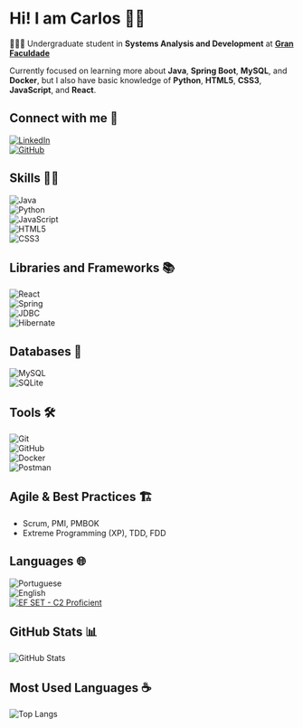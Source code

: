 # Hi! I am Carlos 👋🏻  
👨🏻‍🎓 Undergraduate student in **Systems Analysis and Development** at **[Gran Faculdade](https://faculdade.grancursosonline.com.br)**  

Currently focused on learning more about **Java**, **Spring Boot**, **MySQL**, and **Docker**, but I also have basic knowledge of **Python**, **HTML5**, **CSS3**, **JavaScript**, and **React**.

## Connect with me 📨  
[![LinkedIn](https://img.shields.io/badge/LinkedIn-0077B5?style=for-the-badge&logo=linkedin&logoColor=white)](https://www.linkedin.com/in/carlos-rocha17/)  
[![GitHub](https://img.shields.io/badge/GitHub-100000?style=for-the-badge&logo=github&logoColor=white)](https://github.com/K4rlous)  

## Skills 👍🏻  
![Java](https://img.shields.io/badge/java-%23ED8B00.svg?style=for-the-badge&logo=openjdk&logoColor=white)  
![Python](https://img.shields.io/badge/python-3670A0?style=for-the-badge&logo=python&logoColor=ffdd54)  
![JavaScript](https://img.shields.io/badge/JavaScript-F7DF1E?style=for-the-badge&logo=javascript&logoColor=black)  
![HTML5](https://img.shields.io/badge/HTML5-E34F26?style=for-the-badge&logo=html5&logoColor=white)  
![CSS3](https://img.shields.io/badge/CSS3-1572B6?style=for-the-badge&logo=css3&logoColor=white)  

## Libraries and Frameworks 📚  
![React](https://img.shields.io/badge/React-20232A?style=for-the-badge&logo=react&logoColor=61DAFB)  
![Spring](https://img.shields.io/badge/spring-%236DB33F.svg?style=for-the-badge&logo=spring&logoColor=white)  
![JDBC](https://img.shields.io/badge/JDBC-Blue?style=for-the-badge)  
![Hibernate](https://img.shields.io/badge/Hibernate-593d91?style=for-the-badge)  
 

## Databases 🎲  
![MySQL](https://img.shields.io/badge/MySQL-00000F?style=for-the-badge&logo=mysql&logoColor=white)  
![SQLite](https://img.shields.io/badge/SQLite-07405E?style=for-the-badge&logo=sqlite&logoColor=white)  

## Tools 🛠️  
![Git](https://img.shields.io/badge/Git-F05032?style=for-the-badge&logo=git&logoColor=white)  
![GitHub](https://img.shields.io/badge/GitHub-100000?style=for-the-badge&logo=github&logoColor=white)  
![Docker](https://img.shields.io/badge/Docker-2496ED?style=for-the-badge&logo=docker&logoColor=white)  
![Postman](https://img.shields.io/badge/Postman-FF6C37?style=for-the-badge&logo=postman&logoColor=white)  

## Agile & Best Practices 🏗️  
- Scrum, PMI, PMBOK  
- Extreme Programming (XP), TDD, FDD  

## Languages 🌐
![Portuguese](https://img.shields.io/badge/Portuguese-Native-green?style=for-the-badge&logo=translate&logoColor=white)  
![English](https://img.shields.io/badge/English-C2%20Proficient-blue?style=for-the-badge&logo=translate&logoColor=white)  
[![EF SET - C2 Proficient](https://img.shields.io/badge/EF%20SET-74%2F100%20(C2%20Proficient)-blue?style=for-the-badge&logo=ef&logoColor=white)](https://cert.efset.org/dj3QGc)

## GitHub Stats 📊  
![GitHub Stats](https://github-readme-stats.vercel.app/api?username=K4rlous&theme=transparent&bg_color=000&border_color=30A3DC&show_icons=true&icon_color=30A3DC&title_color=E94D5F&text_color=FFF)  

## Most Used Languages ☕  
![Top Langs](https://github-readme-stats-git-masterrstaa-rickstaa.vercel.app/api/top-langs/?username=K4rlous&layout=compact&bg_color=000&border_color=30A3DC&title_color=E94D5F&text_color=FFF)  
